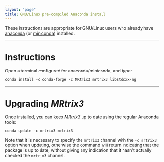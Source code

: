 ```yaml
---
layout: "page"
title: GNU/Linux pre-compiled Anaconda install
---
```


These instructions are appropriate for GNU/Linux users who already have
[anaconda](https://www.anaconda.com/)
(or [miniconda](https://docs.conda.io/en/latest/miniconda.html)) installed. 

---

Instructions
============

Open a terminal configured for anaconda/miniconda, and type:
```
conda install -c conda-forge -c MRtrix3 mrtrix3 libstdcxx-ng
```


---

Upgrading *MRtrix3*
===================

Once installed, you can keep *MRtrix3* up to date using the regular Anaconda
tools:
```
conda update -c mrtrix3 mrtrix3
```
Note that it is necessary to specify the `mrtrix3` channel with the `-c
mrtrix3` option when updating, otherwise the command will return indicating
that the package is up to date, without giving any indication that it hasn't
actually checked the `mrtrix3` channel.



